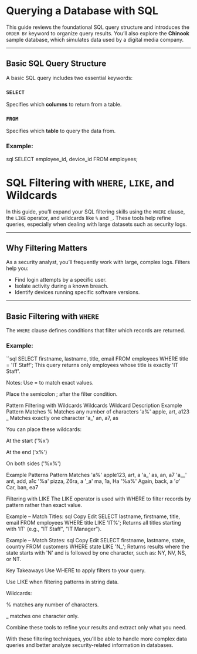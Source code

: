 # Querying a Database with SQL

This guide reviews the foundational SQL query structure and introduces the `ORDER BY` keyword to organize query results. You’ll also explore the **Chinook** sample database, which simulates data used by a digital media company.

---

## Basic SQL Query Structure

A basic SQL query includes two essential keywords:

### `SELECT`
Specifies which **columns** to return from a table.

### `FROM`
Specifies which **table** to query the data from.

### Example:
sql
SELECT employee_id, device_id
FROM employees;

# SQL Filtering with `WHERE`, `LIKE`, and Wildcards

In this guide, you’ll expand your SQL filtering skills using the `WHERE` clause, the `LIKE` operator, and wildcards like `%` and `_`. These tools help refine queries, especially when dealing with large datasets such as security logs.

---

## Why Filtering Matters

As a security analyst, you’ll frequently work with large, complex logs. Filters help you:

- Find login attempts by a specific user.
- Isolate activity during a known breach.
- Identify devices running specific software versions.

---

## Basic Filtering with `WHERE`

The `WHERE` clause defines conditions that filter which records are returned.

### Example:
``sql
SELECT firstname, lastname, title, email
FROM employees
WHERE title = 'IT Staff';
 This query returns only employees whose title is exactly 'IT Staff'.

 Notes:
Use = to match exact values.

Place the semicolon ; after the filter condition.

 Pattern Filtering with Wildcards
 Wildcards
Wildcard	Description	Example Pattern	Matches
%	Matches any number of characters	'a%'	apple, art, a123
_	Matches exactly one character	'a_'	an, a7, as

You can place these wildcards:

At the start ('%x')

At the end ('x%')

On both sides ('%x%')

 Example Patterns
Pattern	Matches
'a%'	apple123, art, a
'a_'	as, an, a7
'a__'	ant, add, a1c
'%a'	pizza, Z6ra, a
'_a'	ma, 1a, Ha
'%a%'	Again, back, a
'_a_'	Car, ban, ea7

 Filtering with LIKE
The LIKE operator is used with WHERE to filter records by pattern rather than exact value.

 Example – Match Titles:
sql
Copy
Edit
SELECT lastname, firstname, title, email
FROM employees
WHERE title LIKE 'IT%';
 Returns all titles starting with 'IT' (e.g., "IT Staff", "IT Manager").

 Example – Match States:
sql
Copy
Edit
SELECT firstname, lastname, state, country
FROM customers
WHERE state LIKE 'N_';
 Returns results where the state starts with 'N' and is followed by one character, such as: NY, NV, NS, or NT.

 Key Takeaways
Use WHERE to apply filters to your query.

Use LIKE when filtering patterns in string data.

Wildcards:

% matches any number of characters.

_ matches one character only.

Combine these tools to refine your results and extract only what you need.

With these filtering techniques, you’ll be able to handle more complex data queries and better analyze security-related information in databases.



